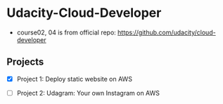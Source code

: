 # Udacity-Cloud-Developer
* course02, 04 is from official repo: https://github.com/udacity/cloud-developer

## Projects

* [x] Project 1: Deploy static website on AWS
* [ ] Project 2: Udagram: Your own Instagram on AWS
 
